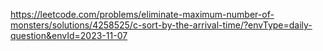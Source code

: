 https://leetcode.com/problems/eliminate-maximum-number-of-monsters/solutions/4258525/c-sort-by-the-arrival-time/?envType=daily-question&envId=2023-11-07
